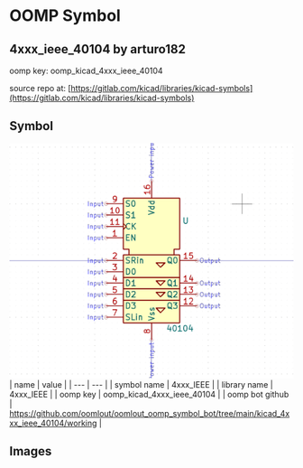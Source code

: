 # OOMP Symbol  
## 4xxx_ieee_40104  by arturo182  
  
oomp key: oomp_kicad_4xxx_ieee_40104  
  
source repo at: [https://gitlab.com/kicad/libraries/kicad-symbols](https://gitlab.com/kicad/libraries/kicad-symbols)  
## Symbol  
  
[![working.png](working_600.png)](working.png)  
| name | value | 
| --- | --- | 
| symbol name | 4xxx_IEEE | 
| library name | 4xxx_IEEE | 
| oomp key | oomp_kicad_4xxx_ieee_40104 | 
| oomp bot github | https://github.com/oomlout/oomlout_oomp_symbol_bot/tree/main/kicad_4xxx_ieee_40104/working | 
## Images  
